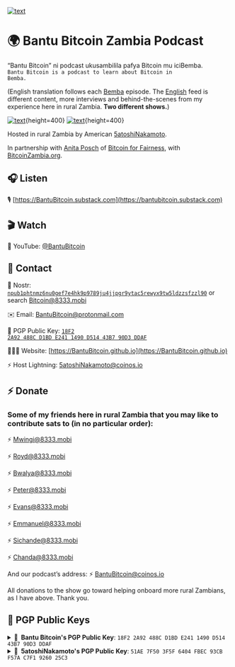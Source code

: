 [![text](https://5atoshinakamoto.github.io/assets/images/btcpodcasting-large.jpeg)](https://bantubitcoin.substack.com/)

# 🌍 Bantu Bitcoin Zambia Podcast

“Bantu Bitcoin” ni podcast ukusambilila pafya Bitcoin mu iciBemba.<br>
<code>Bantu Bitcoin is a podcast to learn about Bitcoin in Bemba.</code>

(English translation follows each [Bemba](https://bantubitcoin.substack.com/s/bemba) episode. The [English](https://bantubitcoin.substack.com/s/english) feed is different content, more interviews and behind-the-scenes from my experience here in rural Zambia. **Two different shows.**)

[![text](https://5atoshinakamoto.github.io/assets/images/bantu-bitcoin-bemba-substack.png)](https://bantubitcoin.substack.com/s/bemba){height=400}
[![text](https://5atoshinakamoto.github.io/assets/images/bantu-bitcoin-english-substack.png)](https://bantubitcoin.substack.com/s/english){height=400}

Hosted in rural Zambia by American [5atoshiNakamoto](https://5atoshiNakamoto.github.io).

In partnership with [Anita Posch](https://anitaposch.com/tagged/zambia) of [Bitcoin for Fairness](https://bffbtc.org/on-the-ground/bff-zambia/), with [BitcoinZambia.org](https://bitcoinzambia.org/).

## 🎧 Listen

🎙️ [https://BantuBitcoin.substack.com](https://bantubitcoin.substack.com)

## 🎬 Watch

🎥 YouTube: [@BantuBitcoin](https://www.youtube.com/@BantuBitcoin)

## 📇 Contact

🦩 Nostr: <code>[npub1phtnmz6nu0gef7e4hk9p9789ju4jjpgr9ytac5rewyx9tw5ldzzsfzzl90](https://primal.net/p/npub1phtnmz6nu0gef7e4hk9p9789ju4jjpgr9ytac5rewyx9tw5ldzzsfzzl90)</code> or search [Bitcoin@8333.mobi](https://primal.net/p/npub1phtnmz6nu0gef7e4hk9p9789ju4jjpgr9ytac5rewyx9tw5ldzzsfzzl90)

✉️ Email: BantuBitcoin@protonmail.com

🔏 PGP Public Key: <code>[18F2 2A92 488C D1BD E241 1490 D514 43B7 90D3 DDAF](https://keys.openpgp.org/search?q=BantuBitcoin@protonmail.com)</code>

🧑🏻‍💻 Website: [https://BantuBitcoin.github.io](https://BantuBitcoin.github.io)

⚡️ Host Lightning: [5atoshiNakamoto@coinos.io](https://coinos.io/5atoshiNakamoto)

## ⚡ Donate

### Some of my friends here in rural Zambia that you may like to contribute sats to (in no particular order):

⚡️ [Mwingi@8333.mobi](https://www.lnurlpay.com/mwingi@8333.mobi)

⚡️ [Royd@8333.mobi](https://www.lnurlpay.com/Royd@8333.mobi)

⚡️ [Bwalya@8333.mobi](https://www.lnurlpay.com/Royd@8333.mobi)

⚡️ [Peter@8333.mobi](https://www.lnurlpay.com/Peter@8333.mobi)

⚡️ [Evans@8333.mobi](https://www.lnurlpay.com/Evans@8333.mobi)

⚡️ [Emmanuel@8333.mobi](https://www.lnurlpay.com/Emmanuel@8333.mobi)

⚡️ [Sichande@8333.mobi](https://www.lnurlpay.com/Sichande@8333.mobi)

⚡️ [Chanda@8333.mobi](https://www.lnurlpay.com/Chanda@8333.mobi)

And our podcast’s address: ⚡️ [BantuBitcoin@coinos.io](https://5atoshinakamoto.github.io/#bantu-bitcoin-donate)

All donations to the show go toward helping onboard more rural Zambians, as I have above. Thank you.

## 🔏 PGP Public Keys
<details>
  <summary><b>🔏&nbsp;&nbsp;Bantu Bitcoin's PGP&nbsp;Public&nbsp;Key</b>: <code>18F2 2A92 488C D1BD E241 1490 D514 43B7 90D3 DDAF</code></summary>
  <br/>

 ```
-----BEGIN PGP PUBLIC KEY BLOCK-----
Comment: 18F2 2A92 488C D1BD E241  1490 D514 43B7 90D3 DDAF
Comment: BantuBitcoin@protonmail.com <BantuBitcoin@protonmail.com

xsFNBGQVmowBEAChN/BVsClheU+UyWQWSs80bgDftEOGsgkSGMMmH6l272gb02yk
Ve6Fx7C1JBE1MLhSNUO6ZB+d611Ua40A5CaWIjydYuFHAo4glvqzOfPSWMf8efa2
bXW1xmM84vguZLX+z0znEFJGZNoVlzJsnwlOE93PB5AR1/FkWDjue6ULEjKPZWz6
8DnkInLufdTwcZgjHCW7w20Pwgx72idcYfcqhlXuFlpV/v3HR2GFM2tYTREPUe99
fyYYAmHE7jzxcvs6uRIZfYpMkCaOL/YHOxr+DjkeNpHA6KXW4d2tRpuRsSaaw5WH
3PQKwllhhWJr+BTOeB4b6v+h/Q70KW7zIxVpglFqJquM2dHHHQUBx5azzds5/YZ5
QG12dLMSBqtGtILTuUN6iv/Bp67uX/HLfXhgTqZvljdjXReOhPZXklIN9bsRKY74
asZWrOU/FjX7sYTwJ94wW5HJZPyRYD9ZHy1uLY20kr28mGLRp4aqb8Uz+fcuCfM9
egfzilLqPfAlbfimZXobLUUJjLZNrNgPk6umOipDY/W3619NSVSe2niJZ8xgYRFs
bI55XuNuKHiqkxPeSj3V3N0PCPST2rWe5nShzP2R98gxHl0PZN1CyN0I4l4NqpKM
mAbiB3z7SkNOp/OrzQZsUtaYG8Cnx1wUYO/JcZJZeZVH0BaLluZ0CiuuWQARAQAB
zTlCYW50dUJpdGNvaW5AcHJvdG9ubWFpbC5jb20gPEJhbnR1Qml0Y29pbkBwcm90
b25tYWlsLmNvbT7CwYoEEAEIAD4FAmQVmowECwkHCAkQ1RRDt5DT3a8DFQgKBBYA
AgECGQECGwMCHgEWIQQY8iqSSIzRveJBFJDVFEO3kNPdrwAAdpUQAIsRp1MKlRmM
yDgvH3DyDS0cQVeIC0KHtpKrJWNewTseMkD6UCOiPdLpKqfF4PGeDPW2Ii1p0NlD
Bn2/yvRq0JD5/RQjsGNzQw4k2rw7UaZrSyvRLAWo/V9jFYv0abbiXChqf2QHRZCa
OOUDUcAl3P/ccMkuJfIKMVoA6ktWDvjP+FwzqJYz1pbouN5vPfHf54c1Nebys+Zo
Ye49TfUgjCG8KrAgqChrUFiN3Y90lCDGqAr38eYKLXZnswJ/Hk9Xdjgi+0ATDf+J
ue7VZ9GtiBGjNovbN9u1EA1g+QGFYyx1oXBr046YaWk76OYpWL/6eZDAKwMpwPEA
EZmOcmO7AEz2jQNDEUOHh4ii4ludc7D1aXP2DXMXCYW24yXD+mQKhOL+10dn15ci
HAu7+jOUDz2FOTS0wC3u9Dm62CZ2CR85M6bi0IXoZiC+CpnRVYvJBG4Nz4NKNIUF
AczJZbXEVlp6AEI0kGjC3AclORD+KWRol3xd/QCQknBvAw0mMuFzbvcjm8a3NPPZ
Q6ypFQ1/hTQEf7GLpCSrPxhJR1A8/qG/Mf+iFqa1SmyjCZAujc4vIvXmek0o8rT3
77F7jkiMcHBM/YFjVIrkkrr9wN8rqcKQqBpOfC7kzflCN5UESf4hAhF+XAKymbns
xlYbvfRZRgNtsWYK9QUYbnOMHbnZTI4rzsFNBGQVmowBEACbE7uTHkvwQp1OYtdi
oRP/X6gZumCVFYCEDflPEu9gl/2eJbnjmYAjVlEi3WvpRw/2qs+vLzjyLfR6BLHy
4eLClRZAe3RCO1MrZi46Mol7Z6c9Cn6DAtf05lPDmhmrJyA7p44sfRLb285/BdYR
3XuI5sb0l/9N6Zh9D5EOLvW3k7Q1Gv4K34K0YmAtMNNoC7h8g07Z6CqpHgyRpzn2
snZNJ8jmtTIbFS/WrPN95rj53wqjquvCCxMHvHiOgPGp0ciM2mtxLDs5cbcGa7G5
hO3qtvvbBV3yZfGPp8OJhuHfGeEVS51I3t3r1g4Sq5VMSOMsPkWji386wE2fdb/I
lIU+7b+XwE4OBzNC0KJocz8B42f5T+JjAeIiZNDFnT4BHgkRpYKngSm7VV2zuySl
nxJkBmSxqpt5TD8WT+Vft2pZ9GcOJMaFnZjYxComopHpkPhRx9DsHgzNNbrrdGlD
HbKtOauLgUrMLXx1Gwkr0ig0x2wL4WqVuI+Dt1fz8XBLttqoRpu4ELFj+vMDdC/Y
Emboe30IKgmNQrGVDYIrGqIPjASFnoAoxIEIibQq2mHcYpn36c/OGTT59aZKYxhp
0dYCpYTDKr2XNz1E3fhZnU3K1uCqmPkJr2BYEYV4rQsM+g575c6hTL3t4E2o2qKR
CZ5xNCNoxDFP70soicMKCmPimQARAQABwsF2BBgBCAAqBQJkFZqMCRDVFEO3kNPd
rwIbDBYhBBjyKpJIjNG94kEUkNUUQ7eQ092vAAA1HRAAlBLcGBC75ox5H9MzQAqi
VAloSOUuJrwSX8DHoBirIPEeYPRLbZrOApNSUdf9EJWBNorDkoJAKWzayqTl0HH9
xFyiHtm/fP5gDrKJE82x6VYwgsjfYi49ZONCl44cI7LBCXudEUruDUO/mLLGwqBZ
Pk6QeZNmUCiedkqz1BbLdegVZmPbiF4nkZaV1xchB32fKAYJo4fsI93XH7fRJac5
yRe7Xlor5VOMQi6kZ75rQXk4+TU+hzRzdvW10/YJBLhCTuBNc24O8VsUBfmlJmwu
sbruIrfZiILQ78ZEqwXjlnzsBkKmGSm82HnlVSXDst0Oq20a48dGG9blfd/h3sF6
5lmofPW2fEJIVVaU9n+G2DvSe8jVcfQpOjpakr1TadzAdomFuS3dZHx6owk2TpfX
JwATRJUK0ahOW2dtI9hP2eJHx7JtKxax1lB4Jl1Noggu74PE7n8VUQpccqvVBtLE
vYlmm4BntKj2+cnuwpf7c0CZsx+4WTNJEWaAaUM4eXtzVbBvICFQPxGsiGHv9Hzb
XDq29vYv93IVDMEnoXQEAxfDhcsd4ubngSfZ0lfeCNj6YWNOapYU7SNDpGzVzF/V
y3fD6CVS3TilnzImrY97Ykr4d8sF/Vn+s6ZXBbmdavyXUchsDhCJ748+hHUCsLIc
QdXR1wbEHiCOueLliyg2B9w=
=u/HG
-----END PGP PUBLIC KEY BLOCK-----
```

</details>

<details>
  <summary><b>🔏&nbsp;&nbsp;5atoshiNakamoto's PGP&nbsp;Public&nbsp;Key</b>: <code>51AE 7F50 3F5F 6404 FBEC 93CB F57A C7F1 9260 25C3</code></summary>
  <br/>

 ```
-----BEGIN PGP PUBLIC KEY BLOCK-----

mQINBGIQipcBEADcP/moYmcbVDXFwsvYcwyyeyMjGIJmxObdRXzElXBSgcmIsiZE
MUSoRwYhCl2LGV6vKPULy2NnWX7m87goItqHt7lG8+0+ZCTI/LJKGv/fji4WHFSv
88qiUW/1CuvBXMhzrfAC7a1892NYiA4auNnfxz3Bw4cTeFY8swCwoxPR6ClYveeo
u8egUa0rBZ2PD+8bCFc8n86m0ncPrB1wv6rV0ssDdro6BhQScyIczRMX0O5v/kej
CM5SIEoGd7ECkN836P23yqKVBxYxOoB8qkLzZm40tpt3JtUkyyKjNw1uFU1R1ww2
0Ruz1j1DDeJ7tzPGpz20zd8DuxyF6wswXi3N8cd89dW10H6q5ki2Y8w7+ehlwmxl
ecd+ylrXLxPjXJGpOmCddySpnHTDle/sPVxuCiuIepgxehk6IVoRULdl+eRyaCFe
41jEu2IK19esoU4hClNXEzGEnY5pRnr8Kqsspiu1/wALXp+toDz7HfrMlGfrjEsR
1Lx/RSMwEgtoYvLaMx1f5du5Uio1hWys8YyLxxSoEQnUNIsNVUqDVkMRlWl6B0E6
cIm5H9OPCJActlb1F5G1osSG4Q3h5S0CpIeCg3RrkiyOy7Lm4KW6CAekWxntYymB
oWgXxIb5YQpitkM97tBU9C39BwAOSTDKsT+lbmAa+Sew2ZIhNzk89kBL8wARAQAB
tDdANWF0b3NoaU5ha2Ftb3RvIDw1YXRvc2hpbmFrYW1vdG8ubGFiYmVAc2ltcGxl
bG9naW4uY28+iQJJBBMBCAAzAhsDAhkBBAsHCQMFFQgKAgMEFgABAhYhBFGuf1A/
X2QE++yTy/V6x/GSYCXDBQJiEI2NAAoJEPV6x/GSYCXD9KYP/RcSel23qW1KZsOG
9t0cleYdGeRVyFUOeVxSnJQBlvJuOSVClXWx8/FwCMgZxArCskg08CZFtMRhb8Wa
JZ8G3IeVEMbP07gIr/YmfW+p31zkJM+TROc8BdKoMZ8HoVLUW+DD34HjRBeIXI9z
x9IXJLXNaQV6LHxNzVyXjePKhBeVjPoeOUo07Qa3prmK5rPBVIVlNVMdM5k/Va8g
hASPdfPBjvuWe0Ez0qre4AH9HW9xfS3uqIuGiaHqk682nMpxKD+P2HcyvHYylcSx
bJa3J25msc78XNbdA9DVHhf4oxFdWvKHNvTbIAZ0COQONrr+oglHhRPIU/IiTxXh
wCMQBM6B8XOBEkUSvrtGKGCbElcbUWYVubR4RrRgTdk+BtAsQs3jvV5tJ/rhtJpp
Bvx9FFOsGVplAqqJUItvhS8BK4//SphkA0OaiZMZbhaAXXurSR3CoackodA7HW03
19MEGHqgm7oCiNCZqLQ5UgfJf5/x6+GzKriawBrjZcz8v/MPZOJKEF/hWgLh6uYL
gaUjXuM8SjT79Z9/E2Uncqc9JTw+UvunQG8EkGDoTpfBaxgsdE9wopSdKRe7vyfV
41rRxlY5kuVvxqbPuy8hIlKV/lxyY0h33dvWHcESEOshFAMMr/TL370rNEXzIUQs
cFpIEHXY5KHWiXYRK0fajuZmsCdluQINBGIQipcBEAD1NefxwX6wiqrYW26xM7HC
NZfb9NhRsS2nCAVtBy7dkdcyAG6nSMSIHTD9+RmA4pUWMFGQw+MrP2GnGV+r9HEr
10PfBTvAU/6tkf2J4FLV4FswySBTcK/MZteg343HKpD00/lodh0cdyBGCyuqRljm
NxUvcPmsJ9HvVT/RXhUn78/VdrbEzUxocuUNYODI3PJUTKlqPrz9BR8uht7bklK+
3CoZF/cTizHdZmtRCwcsOjzxhKqojH5rCB1oThztEx2skHkCwYad6Frf4BzhIK5e
Ycp2nGWy3P/a4X1UWoKFU8yd396QLbMN6IP4DEnhzAPmqQ1eXG/wBYb2YiwsLhFL
mX944CZhoj6ovwooiQjZGDJ/YdmwnuTV6qeHziAN9i09fjj8lt0XqTEqNYU5kEy1
HMBYqKTWdaukaikD831EaMH3YN9gutEiWCP9lO+rzVuncYyB9o8c8q6gYLN+7YCk
wEkP4Dc7mvkYVq5k6im3o0+wuEpbKG/e7mFaoAI9yYiCsVNlsmYgOmZOndNDwb3w
jOiEe9dYcVJWsWqelYA9k69fgkfkAnPkmHRlyukjKY/os9lvr/Z4Ml1+XoNLGe08
XErRoorew/9ZqoJGjYLw7W3nibb7xdM2wFePSTftmKWSBDiSLyekWQdmZGf8yuot
cTaR6+JKcldIRvONkRDQ1wARAQABiQI1BBgBCAApBQJiEIqXCRD1esfxkmAlwwIb
DAUJHhM4AAQLBwkDBRUICgIDBBYAAQIAAHIuD/9L2ZYkQWicreYWigk0y8kWV1YP
ZtooNqtilHdA3SEYH88S0lPiXrhb114aL1dCguv5Z2y4F5AvAcImOuPnLixHsFWV
/QAgZCPOwm7JybnX39Beetc37tQZgUBdFiEKbGkvAjR0ArRY2UzsP8AD7GeRjZAd
Cbr7A72t7GRu3XQOQIlwxk/dhiz8tm76dtkYwVXSFfExXIxVm0UpNupNN383LL5e
I4W5Zf4qXweCYsCi9aprC3LSLDSqX9/xLb+rqNM2z5T1t5T4SSh3LqEUeBp3H0vK
yydYWvzSwUqcbGWgh+0ycACvoDUFX/eSB0uhoxBZYCm+Awa1l/eig18/D6Nvp2LJ
3EtEPgGHRvcuyrORMnSZWxG5kiuo8nQS6NnrglHogwAQHZroA9HThLMesGhEbbus
eIlLnMYZ4SU/WlzWKMmJstT66ZzDgtNIAJhyK/U5lcht+bP4brjt7JSmcdbIcQ6l
2mZyI68waz+lEHry/hIzkx7BNIJnjmKEqvJpVDA+jJYXzeOe1a+dBUhAagDDBfMj
Q44aL+GcSSstzxZuCmFbcSuBLmrEtnZVS81Ml1p39Ya9Imfh+8Qt2yas7utdw3p/
SQ47NOGZQEKPwRte8t+B5jmMwdurVWXx/uF65AoKMLgsl/bb8EJZmsULGV3N9D8B
R2vc0U7pWTvZ7L3I+w==
=5rNf
-----END PGP PUBLIC KEY BLOCK-----
```

</details>
